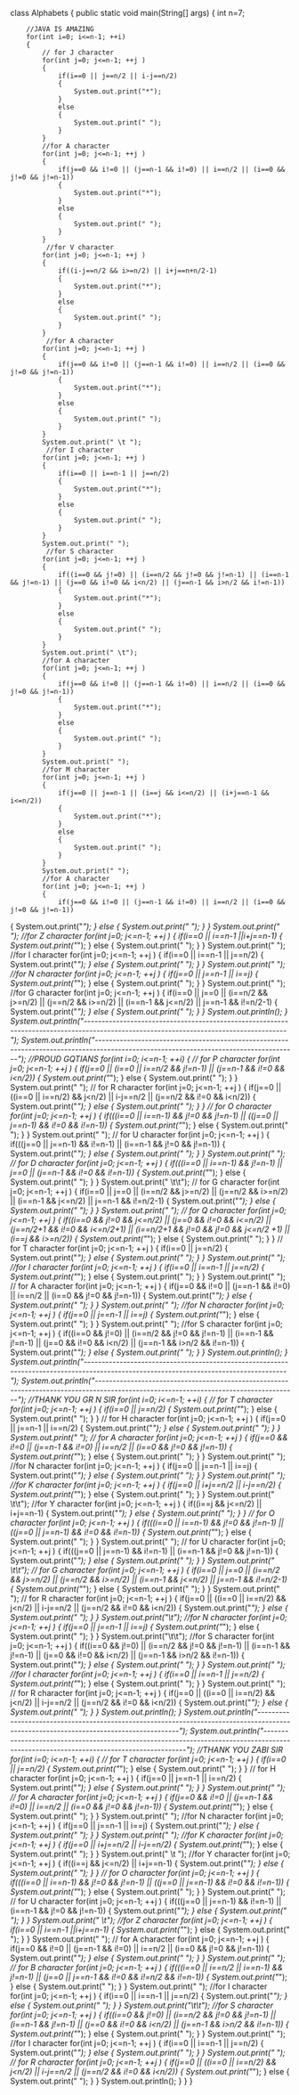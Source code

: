 
class Alphabets
{
    public static void main(String[] args) {
        int n=7;

        //JAVA IS AMAZING
        for(int i=0; i<=n-1; ++i)
        {
            // for J character
            for(int j=0; j<=n-1; ++j )
            {
                if(i==0 || j==n/2 || i-j==n/2)
                {
                    System.out.print("*");
                }
                else
                {
                    System.out.print(" ");
                }
            }
            //for A character
            for(int j=0; j<=n-1; ++j )
            {
                if(j==0 && i!=0 || (j==n-1 && i!=0) || i==n/2 || (i==0 && j!=0 && j!=n-1))
                {
                    System.out.print("*");
                }
                else
                {
                    System.out.print(" ");
                }
            }
             //for V character
            for(int j=0; j<=n-1; ++j )
            {
                if((i-j==n/2 && i>=n/2) || i+j==n+n/2-1)
                {
                    System.out.print("*");
                }
                else
                {
                    System.out.print(" ");
                }
            }
             //for A character
            for(int j=0; j<=n-1; ++j )
            {
                if(j==0 && i!=0 || (j==n-1 && i!=0) || i==n/2 || (i==0 && j!=0 && j!=n-1))
                {
                    System.out.print("*");
                }
                else
                {
                    System.out.print(" ");
                }
            }
            System.out.print(" \t ");
             //for I character
            for(int j=0; j<=n-1; ++j )
            {
                if(i==0 || i==n-1 || j==n/2)
                {
                    System.out.print("*");
                }
                else
                {
                    System.out.print(" ");
                }
            }
            System.out.print(" ");
             //for S character
            for(int j=0; j<=n-1; ++j )
            {
                if((i==0 && j!=0) || (i==n/2 && j!=0 && j!=n-1) || (i==n-1 && j!=n-1) || (j==0 && i!=0 && i<n/2) || (j==n-1 && i>n/2 && i!=n-1))
                {
                    System.out.print("*");
                }
                else
                {
                    System.out.print(" ");
                }
            }
            System.out.print(" \t");
            //for A character
            for(int j=0; j<=n-1; ++j )
            {
                if(j==0 && i!=0 || (j==n-1 && i!=0) || i==n/2 || (i==0 && j!=0 && j!=n-1))
                {
                    System.out.print("*");
                }
                else
                {
                    System.out.print(" ");
                }
            }
            System.out.print(" ");
            //for M character
            for(int j=0; j<=n-1; ++j )
            {
                if(j==0 || j==n-1 || (i==j && i<=n/2) || (i+j==n-1 && i<=n/2))
                {
                    System.out.print("*");
                }
                else
                {
                    System.out.print(" ");
                }
            }
            System.out.print(" ");
            //for A character
            for(int j=0; j<=n-1; ++j )
            {
                if(j==0 && i!=0 || (j==n-1 && i!=0) || i==n/2 || (i==0 && j!=0 && j!=n-1))
{
                    System.out.print("*");
                }
                else
                {
                    System.out.print(" ");
                }
            }
            System.out.print(" ");
            //for Z character
            for(int j=0; j<=n-1; ++j )
            {
                if(i==0 || i==n-1 ||i+j==n-1)
                {
                    System.out.print("*");
                }
                else
                {
                    System.out.print(" ");
                }
            }
            System.out.print(" ");
            //for I character
            for(int j=0; j<=n-1; ++j )
            {
                if(i==0 || i==n-1 || j==n/2)
                {
                    System.out.print("*");
                }
                else
                {
                    System.out.print(" ");
                }
            }
            System.out.print(" ");
            //for N character
            for(int j=0; j<=n-1; ++j )
            {
                if(j==0 || j==n-1 || i==j)
                {
                    System.out.print("*");
                }
                else
                {
                    System.out.print(" ");
                }
            }
            System.out.print(" ");
            //for G character
            for(int j=0; j<=n-1; ++j )
            {
                if(i==0 || j==0 || (i==n/2 && j>=n/2) || (j==n/2 && i>=n/2) || (i==n-1 && j<=n/2) || j==n-1 && i!=n/2-1)
                {
                    System.out.print("*");
                }
                else
                {
                    System.out.print(" ");
                }
            }
            System.out.println();
        }
        System.out.println("--------------------------------------------------------------------------------------------------------------------------------------");
        System.out.println("--------------------------------------------------------------------------------------------------------------------------------------");
        //PROUD GQTIANS
        for(int i=0; i<=n-1; ++i)
        {
            // for P character
            for(int j=0; j<=n-1; ++j )
            {
                if(j==0 || (i==0 || i==n/2 && j!=n-1) || (j==n-1 && i!=0 && i<n/2))
                {
                    System.out.print("*");
                }
                else
                {
                    System.out.print(" ");
                }
            }
            System.out.print(" ");
            // for R character
            for(int j=0; j<=n-1; ++j )
            {
                if(j==0 || ((i==0 || i==n/2) && j<n/2) || i-j==n/2 || (j==n/2 && i!=0 && i<n/2))
                {
                    System.out.print("*");
                }
                else
                {
                    System.out.print(" ");
                }
            }
            // for O character
            for(int j=0; j<=n-1; ++j )
            {
                if(((i==0 || i==n-1) && j!=0 && j!=n-1) || ((j==0 || j==n-1) && i!=0 && i!=n-1))
                {
                    System.out.print("*");
                }
                else
                {
                    System.out.print(" ");
                }
            }
            System.out.print(" ");
            // for U character
            for(int j=0; j<=n-1; ++j )
            {
                if(((j==0 || j==n-1) && i!=n-1) || (i==n-1 && j!=0 && j!=n-1))
                {
                    System.out.print("*");
                }
                else
                {
                    System.out.print(" ");
                }
            }
            System.out.print(" ");
            // for D character
            for(int j=0; j<=n-1; ++j )
            {
                if(((i==0 || i==n-1) && j!=n-1) || j==0 || (j==n-1 && i!=0 && i!=n-1))
                {
                    System.out.print("*");
                }
                else
                {
                    System.out.print(" ");
                }
            }
            System.out.print(" \t\t");
            // for G character
            for(int j=0; j<=n-1; ++j )
            {
                if(i==0 || j==0 || (i==n/2 && j>=n/2) || (j==n/2 && i>=n/2) || (i==n-1 && j<=n/2) || j==n-1 && i!=n/2-1)
                {
                    System.out.print("*");
                }
                else
                {
                    System.out.print(" ");
                }
            }
            System.out.print(" ");
            // for Q character
            for(int j=0; j<=n-1; ++j )
            {
                if((i==0 && j!=0 && j<=n/2) || (j==0 && i!=0 && i<=n/2) || (j==n/2+1 && i!=0 && i<=n/2+1) || (i==n/2+1 && j!=0 && j!=0 && j<=n/2 +1) || (i==j && i>=n/2))
                {
                    System.out.print("*");
                }
                else
                {
                    System.out.print(" ");
                }
            }
            // for T character
            for(int j=0; j<=n-1; ++j )
            {
                if(i==0 || j==n/2)
                {
                    System.out.print("*");
                }
                else
                {
                    System.out.print(" ");
                }
            }
            System.out.print(" ");
            //for I character
            for(int j=0; j<=n-1; ++j )
            {
                if(i==0 || i==n-1 || j==n/2)
                {
                    System.out.print("*");
                }
                else
                {
                    System.out.print(" ");
                }
            }
            System.out.print(" ");
            // for A character
            for(int j=0; j<=n-1; ++j )
            {
                if(j==0 && i!=0 || (j==n-1 && i!=0) || i==n/2 || (i==0 && j!=0 && j!=n-1))
                {
                    System.out.print("*");
                }
                else
                {
                    System.out.print(" ");
                }
            }
            System.out.print(" ");
            //for N character
            for(int j=0; j<=n-1; ++j )
            {
                if(j==0 || j==n-1 || i==j)
                {
                    System.out.print("*");
                }
                else
                {
                    System.out.print(" ");
                }
            }
            System.out.print(" ");
            //for S character
           for(int j=0; j<=n-1; ++j )
           {
               if((i==0 && j!=0) || (i==n/2 && j!=0 && j!=n-1) || (i==n-1 && j!=n-1) || (j==0 && i!=0 && i<n/2) || (j==n-1 && i>n/2 && i!=n-1))
               {
                   System.out.print("*");
               }
               else
               {
                   System.out.print(" ");
               }
           }
            System.out.println();
        }
        System.out.println("--------------------------------------------------------------------------------------------------------------------------------------");
        System.out.println("--------------------------------------------------------------------------------------------------------------------------------------");
        //THANK YOU GR N SIR
        for(int i=0; i<=n-1; ++i)
        {
            // for T character
            for(int j=0; j<=n-1; ++j )
            {
                if(i==0 || j==n/2)
                {
                    System.out.print("*");
                }
                else
                {
                    System.out.print(" ");
                }
            }
            // for H character
            for(int j=0; j<=n-1; ++j )
            {
                if(j==0 || j==n-1 || i==n/2)
                {
                    System.out.print("*");
                }
                else
                {
                    System.out.print(" ");
                }
            }
            System.out.print(" ");
            // for A character
            for(int j=0; j<=n-1; ++j )
            {
                if(j==0 && i!=0 || (j==n-1 && i!=0) || i==n/2 || (i==0 && j!=0 && j!=n-1))
                {
                    System.out.print("*");
                }
                else
                {
                    System.out.print(" ");
                }
            }
            System.out.print(" ");
            //for N character
            for(int j=0; j<=n-1; ++j )
            {
                if(j==0 || j==n-1 || i==j)
                {
                    System.out.print("*");
                }
                else
                {
                    System.out.print(" ");
                }
            }
            System.out.print(" ");
            //for K character
            for(int j=0; j<=n-1; ++j )
            {
                if(j==0 || i+j==n/2 || i-j==n/2)
                {
                    System.out.print("*");
                }
                else
                {
                    System.out.print(" ");
                }
            }
            System.out.print(" \t\t");
            //for Y character
            for(int j=0; j<=n-1; ++j )
            {
                if((i==j && j<=n/2) || i+j==n-1)
                {
                    System.out.print("*");
                }
                else
                {
                    System.out.print(" ");
                }
            }
            // for O character
            for(int j=0; j<=n-1; ++j )
            {
                if(((i==0 || i==n-1) && j!=0 && j!=n-1) || ((j==0 || j==n-1) && i!=0 && i!=n-1))
                {
                    System.out.print("*");
                }
                else
                {
                    System.out.print(" ");
                }
            }
            System.out.print(" ");
            // for U character
            for(int j=0; j<=n-1; ++j )
            {
                if(((j==0 || j==n-1) && i!=n-1) || (i==n-1 && j!=0 && j!=n-1))
                {
                    System.out.print("*");
                }
                else
                {
                    System.out.print(" ");
                }
            }
            System.out.print(" \t\t");
            // for G character
            for(int j=0; j<=n-1; ++j )
            {
                if(i==0 || j==0 || (i==n/2 && j>=n/2) || (j==n/2 && i>=n/2) || (i==n-1 && j<=n/2) || j==n-1 && i!=n/2-1)
                {
                    System.out.print("*");
                }
                else
                {
                    System.out.print(" ");
                }
            }
            System.out.print(" ");
            // for R character
            for(int j=0; j<=n-1; ++j )
            {
                if(j==0 || ((i==0 || i==n/2) && j<n/2) || i-j==n/2 || (j==n/2 && i!=0 && i<n/2))
                {
                    System.out.print("*");
                }
                else
                {
                    System.out.print(" ");
                }
            }
            System.out.print("\t");
            //for N character
            for(int j=0; j<=n-1; ++j )
            {
                if(j==0 || j==n-1 || i==j)
                {
                    System.out.print("*");
                }
                else
                {
                    System.out.print(" ");
                }
            }
            System.out.print("\t\t");
            //for S character
            for(int j=0; j<=n-1; ++j )
            {
                if((i==0 && j!=0) || (i==n/2 && j!=0 && j!=n-1) || (i==n-1 && j!=n-1) || (j==0 && i!=0 && i<n/2) || (j==n-1 && i>n/2 && i!=n-1))
                {
                    System.out.print("*");
                }
                else
                {
                    System.out.print(" ");
                }
            }
            System.out.print(" ");
            //for I character
            for(int j=0; j<=n-1; ++j )
            {
                if(i==0 || i==n-1 || j==n/2)
                {
                    System.out.print("*");
                }
                else
                {
                    System.out.print(" ");
                }
            }
            System.out.print(" ");
            // for R character
            for(int j=0; j<=n-1; ++j )
            {
                if(j==0 || ((i==0 || i==n/2) && j<n/2) || i-j==n/2 || (j==n/2 && i!=0 && i<n/2))
                {
                    System.out.print("*");
                }
                else
                {
                    System.out.print(" ");
                }
            }
            System.out.println();
        }
        System.out.println("--------------------------------------------------------------------------------------------------------------------------------------");
        System.out.println("--------------------------------------------------------------------------------------------------------------------------------------");
        //THANK YOU ZABI SIR
        for(int i=0; i<=n-1; ++i)
        {
            // for T character
            for(int j=0; j<=n-1; ++j )
            {
                if(i==0 || j==n/2)
                {
                    System.out.print("*");
                }
                else
                {
                    System.out.print(" ");
                }
            }
            // for H character
            for(int j=0; j<=n-1; ++j )
            {
                if(j==0 || j==n-1 || i==n/2)
                {
                    System.out.print("*");
                }
                else
                {
                    System.out.print(" ");
                }
            }
            System.out.print(" ");
            // for A character
            for(int j=0; j<=n-1; ++j )
            {
                if(j==0 && i!=0 || (j==n-1 && i!=0) || i==n/2 || (i==0 && j!=0 && j!=n-1))
                {
                    System.out.print("*");
                }
                else
                {
                    System.out.print(" ");
                }
            }
            System.out.print(" ");
            //for N character
            for(int j=0; j<=n-1; ++j )
            {
                if(j==0 || j==n-1 || i==j)
                {
                    System.out.print("*");
                }
                else
                {
                    System.out.print(" ");
                }
            }
            System.out.print(" ");
            //for K character
            for(int j=0; j<=n-1; ++j )
            {
                if(j==0 || i+j==n/2 || i-j==n/2)
                {
                    System.out.print("*");
                }
                else
                {
                    System.out.print(" ");
                }
            }
            System.out.print(" \t ");
            //for Y character
            for(int j=0; j<=n-1; ++j )
            {
                if((i==j && j<=n/2) || i+j==n-1)
                {
                    System.out.print("*");
                }
                else
                {
                    System.out.print(" ");
                }
            }
            // for O character
            for(int j=0; j<=n-1; ++j )
            {
                if(((i==0 || i==n-1) && j!=0 && j!=n-1) || ((j==0 || j==n-1) && i!=0 && i!=n-1))
                {
                    System.out.print("*");
                }
                else
                {
                    System.out.print(" ");
                }
            }
            System.out.print(" ");
            // for U character
            for(int j=0; j<=n-1; ++j )
            {
                if(((j==0 || j==n-1) && i!=n-1) || (i==n-1 && j!=0 && j!=n-1))
                {
                    System.out.print("*");
                }
                else
                {
                    System.out.print(" ");
                }
            }
            System.out.print(" \t");
            //for Z character
            for(int j=0; j<=n-1; ++j )
            {
                if(i==0 || i==n-1 ||i+j==n-1)
                {
                    System.out.print("*");
                }
                else
                {
                    System.out.print(" ");
                }
            }
            System.out.print(" ");
            // for A character
            for(int j=0; j<=n-1; ++j )
            {
                if(j==0 && i!=0 || (j==n-1 && i!=0) || i==n/2 || (i==0 && j!=0 && j!=n-1))
                {
                    System.out.print("*");
                }
                else
                {
                    System.out.print(" ");
                }
            }
            System.out.print(" ");
            // for B character
            for(int j=0; j<=n-1; ++j )
            {
                if(((i==0 || i==n/2 || i==n-1) && j!=n-1) || (j==0 || j==n-1 && i!=0 && i!=n/2 && i!=n-1))
                {
                    System.out.print("*");
                }
                else
                {
                    System.out.print(" ");
                }
            }
            System.out.print(" ");
            //for I character
            for(int j=0; j<=n-1; ++j )
            {
                if(i==0 || i==n-1 || j==n/2)
                {
                    System.out.print("*");
                }
                else
                {
                    System.out.print(" ");
                }
            }
            System.out.print("\t\t");
            //for S character
            for(int j=0; j<=n-1; ++j )
            {
                if((i==0 && j!=0) || (i==n/2 && j!=0 && j!=n-1) || (i==n-1 && j!=n-1) || (j==0 && i!=0 && i<n/2) || (j==n-1 && i>n/2 && i!=n-1))
                {
                    System.out.print("*");
                }
                else
                {
                    System.out.print(" ");
                }
            }
            System.out.print(" ");
            //for I character
            for(int j=0; j<=n-1; ++j )
            {
                if(i==0 || i==n-1 || j==n/2)
                {
                    System.out.print("*");
                }
                else
                {
                    System.out.print(" ");
                }
            }
            System.out.print(" ");
            // for R character
            for(int j=0; j<=n-1; ++j )
            {
                if(j==0 || ((i==0 || i==n/2) && j<n/2) || i-j==n/2 || (j==n/2 && i!=0 && i<n/2))
                {
                    System.out.print("*");
                }
                else
                {
                    System.out.print(" ");
                }
            }
            System.out.println();
        }
    }
}
